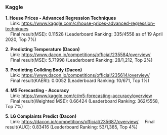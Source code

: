 ### Kaggle

**1. House Prices - Advanced Regression Techniques**  
&nbsp;&nbsp;&nbsp; Link: https://www.kaggle.com/c/house-prices-advanced-regression-techniques   
&nbsp;&nbsp;&nbsp; Final result(MSE): 0.11528 (Leaderboard Ranking: 335/4558 as of 19 April 2020, Top 7%)

**2. Predicting Temperature (Dacon)**   
&nbsp;&nbsp;&nbsp; Link: https://www.dacon.io/competitions/official/235584/overview/  
&nbsp;&nbsp;&nbsp; Final result(MSE): 5.71998 (Leaderboard Ranking: 28/1,212, Top 2%)  

**3. Predicting Collding Body (Dacon)**   
&nbsp;&nbsp;&nbsp; Link: https://www.dacon.io/competitions/official/235614/overview/  
&nbsp;&nbsp;&nbsp; Final result(KAERI): 0.0052 (Leaderboard Ranking: 10/671, Top 1%)  

**4. M5 Forecasting - Accuracy**   
&nbsp;&nbsp;&nbsp; Link: https://www.kaggle.com/c/m5-forecasting-accuracy/overview  
&nbsp;&nbsp;&nbsp; Final result(Weighted MSE): 0.66424 (Leaderboard Ranking: 362/5558, Top 7%)  

**5. LG Complaints Predict (Dacon)**   
&nbsp;&nbsp;&nbsp; Link: https://dacon.io/competitions/official/235687/overview/ 
&nbsp;&nbsp;&nbsp; Final result(AUC): 0.83416 (Leaderboard Ranking: 53/1,385, Top 4%)  
